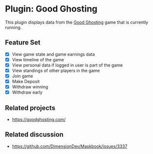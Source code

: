 # Plugin: Good Ghosting

This plugin displays data from the [Good Ghosting](https://goodghosting.com/) game that is currently running.

## Feature Set

- [x] View game state and game earnings data
- [x] View timeline of the game
- [x] View personal data if logged in user is part of the game
- [x] View standings of other players in the game
- [x] Join game
- [x] Make Deposit
- [x] Withdraw winning
- [x] Withdraw early

## Related projects

- <https://goodghosting.com/>

## Related discussion

- <https://github.com/DimensionDev/Maskbook/issues/3337>
